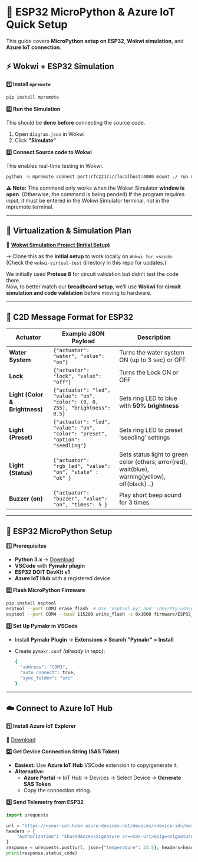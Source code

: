 
# 🚀 ESP32 MicroPython & Azure IoT Quick Setup  

This guide covers **MicroPython setup on ESP32**, **Wokwi simulation**, and **Azure IoT connection**.

## ⚡ Wokwi + ESP32 Simulation  

**1️⃣ Install `mpremote`**  
```bash
pip install mpremote
```

**2️⃣ Run the Simulation**

This should be **done** **before** connecting the source code.

1. Open `diagram.json` in Wokwi
2. Click **"Simulate"**

**3️⃣ Connect Source code to Wokwi**

This enables real-time testing in Wokwi.

```bash
python -m mpremote connect port:rfc2217://localhost:4000 mount ./ run main.py

```
**⚠️ Note:**
This command only works when the Wokwi Simulator **window is open**. (Otherwise, the command is being pended)
If the program requires input, it must be entered in the Wokwi Simulator terminal, not in the mpremote terminal.

---
## 🚀 Virtualization & Simulation Plan  

🔗 [**Wokwi Simulation Project (Initial Setup)**](https://wokwi.com/projects/425327218373883905)

→ Clone this as the **initial setup** to work locally on `Wokwi for vscode`. (Check the `wokwi-virtual-test` directory in this repo for updates.)

We initially used **Proteus 8** for circuit validation but didn’t test the code there.  
Now, to better match our **breadboard setup**, we’ll use **Wokwi** for **circuit simulation and code validation** before moving to hardware. 

---
## **📩 C2D Message Format for ESP32**

| Actuator      | Example JSON Payload | Description |
|--------------|----------------------|-------------|
| **Water System** | ```{"actuator": "water", "value": "on"}``` | Turns the water system ON (up to 3 sec) or OFF |
| **Lock** | ```{"actuator": "lock", "value": "off"}``` | Turns the Lock ON or OFF |
| **Light (Color & Brightness)** | ```{"actuator": "led", "value": "on", "color": (0, 0, 255), "brightness": 0.5}``` | Sets ring LED to blue with **50% brightness** |
| **Light (Preset)** | ```{"actuator": "led", "value": "on", "color": "preset", "option": "seedling"}``` | Sets ring LED to preset 'seedling' settings |
| **Light (Status)** | ```{"actuator": "rgb_led", "value": "on", "state" : "ok" }``` | Sets status light to green color (others; error(red), wait(blue), warning(yellow), off(black) ..) |
| **Buzzer (on)** | ```{"actuator": "buzzer", "value": "on", "times": 5 }``` | Play short beep sound for 3 times. |

---

## 📌 ESP32 MicroPython Setup

**1️⃣ Prerequisites**

- **Python 3.x** → [Download](https://www.python.org/downloads/)
- **VSCode** with **Pymakr plugin**
- **ESP32 DOIT DevKit v1**
- **Azure IoT Hub** with a registered device


**2️⃣ Flash MicroPython Firmware**

```bash
pip install esptool
esptool --port COM3 erase_flash  # Use 'esptool.py' and '/dev/tty.usbserial-0001' for macOS  
esptool --port COM4 --baud 115200 write_flash -z 0x1000 firmware/ESP32_GENERIC-20241129-v1.24.1.bin
```

**3️⃣ Set Up Pymakr in VSCode**

- Install **Pymakr Plugin** → **Extensions > Search "Pymakr" > Install**
- Create `pymakr.conf` *(already in repo)*:

  ```bash
  {
    "address": "COM3",
    "auto_connect": true,
    "sync_folder": "src"
  }
  ```
---

## ☁️ Connect to Azure IoT Hub

**1️⃣ Install Azure IoT Explorer**

🔗 [Download](https://github.com/Azure/azure-iot-explorer/releases)

**2️⃣ Get Device Connection String (SAS Token)**

- **Easiest:** Use **Azure IoT Hub** VSCode extension to copy/generate it.
- **Alternative:**
    - **Azure Portal** → IoT Hub → Devices → Select Device → **Generate SAS Token**
    - Copy the connection string.

**3️⃣ Send Telemetry from ESP32**

```python
import urequests

url = "https://<your-iot-hub>.azure-devices.net/devices/<device-id>/messages/events?api-version=2020-09-30"
headers = {
    "Authorization": "SharedAccessSignature sr=<sas-uri>&sig=<signature>&se=<expiry>&skn=<policy>"
}
response = urequests.post(url, json={"temperature": 23.5}, headers=headers)
print(response.status_code)

```
